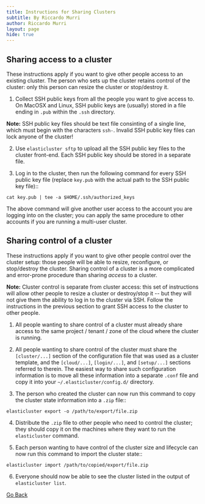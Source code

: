 ```yaml
---
title: Instructions for Sharing Clusters
subtitle: By Riccardo Murri
author: Riccardo Murri
layout: page
hide: true
---
```


## Sharing access to a cluster

These instructions apply if you want to give other people access to an
existing cluster.  The person who sets up the cluster retains control of
the cluster: only this person can resize the cluster or stop/destroy it.

1. Collect SSH public keys from all the people you want to give access
to.  On MacOSX and Linux, SSH public keys are (usually) stored in a
file ending in `.pub` within the `.ssh` directory.

**Note:** SSH public key files should be text file consinting of a
single line, which must begin with the characters `ssh-`.  Invalid
SSH public key files can lock anyone of the cluster!

2. Use `elasticluster sftp` to upload all the SSH public key files to
the cluster front-end.  Each SSH public key should be stored in a
separate file.

3. Log in to the cluster, then run the following command for every SSH
public key file (replace `key.pub` with the actual path to the SSH
public key file)::

```
cat key.pub | tee -a $HOME/.ssh/authorized_keys
```

The above command will give another user access to the account you
are logging into on the cluster; you can apply the same procedure to
other accounts if you are running a multi-user cluster.


## Sharing control of a cluster

These instructions apply if you want to give other people control over
the cluster setup: those people will be able to resize, reconfigure, or
stop/destroy the cluster.  Sharing control of a cluster is a more
complicated and error-prone procedure than sharing *access* to a
cluster.

**Note:** Cluster control is separate from cluster access: this set of
instructions will allow other people to resize a cluster or destroy/stop
it -- but they will not give them the ability to log in to the cluster
via SSH.  Follow the instructions in the previous section to grant SSH
access to the cluster to other people.

1. All people wanting to share control of a cluster must already share
access to the same project / tenant / zone of the cloud where the
cluster is running.

2. All people wanting to share control of the cluster must share the
`[cluster/...]` section of the configuration file that was used as a
cluster template, and the `[cloud/...]`, `[login/...]`, and
`[setup/...]` sections referred to therein.  The easiest way to share
such configuration information is to move all these information into
a separate `.conf` file and copy it into your
`~/.elasticluster/config.d/` directory.

3. The person who created the cluster can now run this command to copy
the cluster state information into a `.zip` file::

```
elasticluster export -o /path/to/export/file.zip
```

4. Distribute the `.zip` file to other people who need to control the
cluster; they should copy it on the machines where they want to run
the `elasticluster` command.

5. Each person wanting to have control of the cluster size and lifecycle
can now run this command to import the cluster state::

```
elasticluster import /path/to/copied/export/file.zip
```

6. Everyone should now be able to see the cluster listed in the output
of `elasticluster list`.


[Go Back](advanced-cluster-setup)
